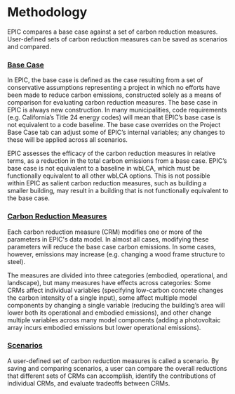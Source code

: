 # Methodology

EPIC compares a base case against a set of carbon reduction measures. User-defined sets of carbon reduction measures can be saved as scenarios and compared.

### [Base Case](../users-guide/base-case/)

In EPIC, the base case is defined as the case resulting from a set of conservative assumptions representing a project in which no efforts have been made to reduce carbon emissions, constructed solely as a means of comparison for evaluating carbon reduction measures. The base case in EPIC is always new construction. In many municipalities, code requirements (e.g. California’s Title 24 energy codes) will mean that EPIC’s base case is not equivalent to a code baseline. The base case overrides on the Project Base Case tab can adjust some of EPIC’s internal variables; any changes to these will be applied across all scenarios.

EPIC assesses the efficacy of the carbon reduction measures in relative terms, as a reduction in the total carbon emissions from a base case. EPIC’s base case is not equivalent to a baseline in wbLCA, which must be functionally equivalent to all other wbLCA options. This is not possible within EPIC as salient carbon reduction measures, such as building a smaller building, may result in a building that is not functionally equivalent to the base case.

### [Carbon Reduction Measures](../users-guide/carbon-reduction-measures/)

Each carbon reduction measure (CRM) modifies one or more of the parameters in EPIC's data model. In almost all cases, modifying these parameters will reduce the base case carbon emissions. In some cases, however, emissions may increase (e.g. changing a wood frame structure to steel).

The measures are divided into three categories (embodied, operational, and landscape), but many measures have effects across categories: Some CRMs affect individual variables (specifying low-carbon concrete changes the carbon intensity of a single input), some affect multiple model components by changing a single variable (reducing the building’s area will lower both its operational and embodied emissions), and other change multiple variables across many model components (adding a photovoltaic array incurs embodied emissions but lower operational emissions).

### [Scenarios](../users-guide/carbon-reduction-measures/scenarios.md)

A user-defined set of carbon reduction measures is called a scenario. By saving and comparing scenarios, a user can compare the overall reductions that different sets of CRMs can accomplish, identify the contributions of individual CRMs, and evaluate tradeoffs between CRMs.
